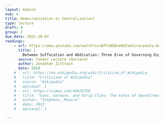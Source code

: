 ```yaml
---
layout: module
num: 4
title: Democratization or Centralization?
type: lecture
draft: 0
group: 2
due_date: 2021-10-07
readings:
    - url: https://www.youtube.com/watch?v=xBfYsBbDve8&feature=youtu.be
      title: |
        Between Suffocation and Abdication: Three Eras of Governing Digital Platforms (video lecture)
      source: Tanner Lecture (Harvard)
      author: Jonathan Zittrain
      date: 2020
    # - url: https://en.wikipedia.org/wiki/Criticism_of_Wikipedia
    #   title: "Criticisms of Wikipedia"
    #   source: "Wikipedia"
    #   optional: 1
    # - url: https://vimeo.com/44870758
    #   title: "Guns, Germans, and Strip Clubs: The Fates of OpenStreetMap"
    #   author: "Stephens, Monica"
    #   date: 2012
    #   optional: 1

---
```



